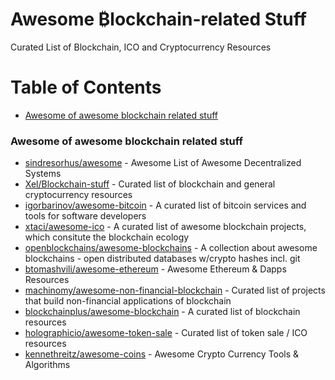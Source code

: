 # Awesome ₿lockchain-related Stuff

Curated List of Blockchain, ICO and Cryptocurrency Resources

# Table of Contents

- [Awesome of awesome blockchain related stuff](#awesome-of-awesome-blockchain-related-stuff)

### Awesome of awesome blockchain related stuff
* [sindresorhus/awesome](https://github.com/sindresorhus/awesome#decentralized-systems) - Awesome List of Awesome Decentralized Systems
* [Xel/Blockchain-stuff](https://github.com/Xel/Blockchain-stuff) - Curated list of blockchain and general cryptocurrency resources
* [igorbarinov/awesome-bitcoin](https://github.com/igorbarinov/awesome-bitcoin) - A curated list of bitcoin services and tools for software developers
* [xtaci/awesome-ico](https://github.com/xtaci/awesome-ico) - A curated list of awesome blockchain projects, which consitute the blockchain ecology
* [openblockchains/awesome-blockchains](https://github.com/openblockchains/awesome-blockchains) - A collection about awesome blockchains - open distributed databases w/crypto hashes incl. git
* [btomashvili/awesome-ethereum](https://github.com/btomashvili/awesome-ethereum) - Awesome Ethereum & Dapps Resources
* [machinomy/awesome-non-financial-blockchain](https://github.com/machinomy/awesome-non-financial-blockchain) - Curated list of projects that build non-financial applications of blockchain
* [blockchainplus/awesome-blockchain](https://github.com/blockchainplus/awesome-blockchain) - A curated list of blockchain resources
* [holographicio/awesome-token-sale](https://github.com/holographicio/awesome-token-sale) - Curated list of token sale / ICO resources
* [kennethreitz/awesome-coins](https://github.com/kennethreitz/awesome-coins) - Awesome Crypto Currency Tools & Algorithms
